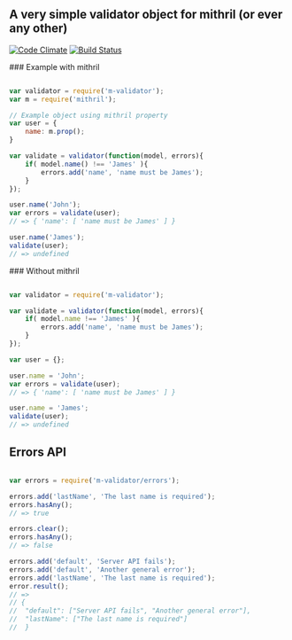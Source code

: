## A very simple validator object for mithril (or ever any other)

[![Code Climate](https://codeclimate.com/github/maxidr/m-validator/badges/gpa.svg)](https://codeclimate.com/github/maxidr/m-validator)
[![Build Status](https://travis-ci.org/maxidr/m-validator.svg?branch=master)](https://travis-ci.org/maxidr/m-validator)

### Example with mithril

```javascript

var validator = require('m-validator');
var m = require('mithril');

// Example object using mithril property
var user = {
    name: m.prop();
}

var validate = validator(function(model, errors){
    if( model.name() !== 'James' ){
        errors.add('name', 'name must be James'); 
    }
});

user.name('John');
var errors = validate(user);
// => { 'name': [ 'name must be James' ] }

user.name('James');
validate(user);
// => undefined

```

### Without mithril

```javascript

var validator = require('m-validator');

var validate = validator(function(model, errors){
    if( model.name !== 'James' ){
        errors.add('name', 'name must be James'); 
    }
});

var user = {};

user.name = 'John';
var errors = validate(user);
// => { 'name': [ 'name must be James' ] }

user.name = 'James';
validate(user);
// => undefined

```

## Errors API

```javascript

var errors = require('m-validator/errors');

errors.add('lastName', 'The last name is required');
errors.hasAny(); 
// => true

errors.clear();
errors.hasAny();
// => false

errors.add('default', 'Server API fails');
errors.add('default', 'Another general error');
errors.add('lastName', 'The last name is required');
error.result();
// => 
// {
//  "default": ["Server API fails", "Another general error"],
//  "lastName": ["The last name is required"]
//  }

```
